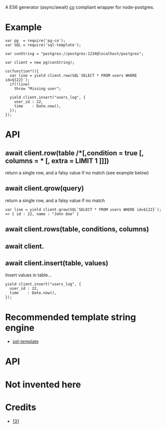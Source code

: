 A ES6 generator (async/await) [co](https://github.com/tj/co) compliant wrapper for node-postgres.

# Example

```
var pg  = require('pg-co');
var SQL = require('sql-template');

var conString = "postgres://postgres:1234@localhost/postgres";

var client = new pg(conString);

co(function*(){
  var line = yield client.row(SQL`SELECT * FROM users WHERE id=${22}`);
  if(!line)
    throw "Missing user";

  yield client.insert("users_log", {
    user_id : 22,
    time    : Date.now(),
  });
});

```

# API
## await client.row(table /*[,condition = true [, columns = * [, extra = LIMIT 1 ]]])
return a single row, and a falsy value if no match (see example below)

## await client.qrow(query)
return a single row, and a falsy value if no match
```
var line = yield client.qrow(SQL`SELECT * FROM users WHERE id=${22}`);
=> { id : 22, name : "John doe" }
```
## await client.rows(table, conditions, columns)


## await client.


## await client.insert(table, values)
Insert values in table...
```
yield client.insert("users_log", {
  user_id : 22,
  time    : Date.now(),
});
```




# Recommended template string engine
* [sql-template](https://github.com/131/sql-template)

# API


# Not invented here

# Credits
* [131](https://github.com/131)
